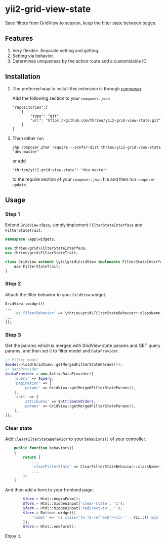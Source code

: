 # yii2-grid-view-state
Save filters from GridView to session, keep the filter state between pages.

## Features
1. Very flexible. Separate setting and getting.
2. Setting via behavior.
3. Determines uniqueness by the action route and a customizable ID.

## Installation 
1.  The preferred way to install this extension is through [composer](http://getcomposer.org/download/).

    Add the following section to your `composer.json`
    ```
    "repositories":[
        {
            "type": "git",
            "url": "https://github.com/thrieu/yii2-grid-view-state.git"
        }
    ]
    ```
2.  Then either run
    ```
    php composer.phar require --prefer-dist thrieu/yii2-grid-view-state "dev-master"
    ```
    
    or add
    
    ```
    "thrieu/yii2-grid-view-state": "dev-master"
    ```
    
    to the require section of your `composer.json` file and then run `composer update`.

## Usage
### Step 1
Extend `GridView` class, simply implement `FilterStateInterface` and `FilterStateTrait`.
```php
namespace \app\widgets;

use thrieu\grid\FilterStateInterface;
use thrieu\grid\FilterStateTrait;

class GridView extends \yii\grid\GridView implements FilterStateInterface {
    use FilterStateTrait;
}
```
### Step 2
Attach the filter behavior to your `GridView` widget.
```php
GridView::widget([
...
    'as filterBehavior' => \thrieu\grid\FilterStateBehavior::className(),
...
]);
```
### Step 3
Get the params which is merged with GridView state params and GET query params, and then set it to filter model and `DataProvider`.
```php
// Filter model
$model->load(GridView::getMergedFilterStateParams());
// DataProvider
$dataProvider = new ActiveDataProvider([
    'query' => $query,
    'pagination' => [
        'params' => GridView::getMergedFilterStateParams(),
    ],
    'sort' => [
        'attributes' => $attributeOrders,
        'params' => GridView::getMergedFilterStateParams(),
    ],
]);
```

### Clear state
Add `ClearFilterStateBehavior` to your `behaviors()` of your controller.
```php
    public function behaviors()
    {
        return [
            ...
            'clearFilterState' => ClearFilterStateBehavior::className(),
            ...
        ];
    }

```
And then add a form to your frontend page.
```php
        $form = Html::beginForm();
        $form.= Html::hiddenInput('clear-state', '1');
        $form.= Html::hiddenInput('redirect-to', '');
        $form.= Button::widget([
            'label' => '<i class="fa fa-refresh"></i> ' . Yii::t('app', 'Reset filter'),
        ]);
        $form.= Html::endForm();
```

Enjoy it.
